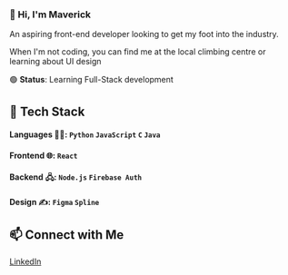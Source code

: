 
### 👋 Hi, I'm Maverick

An aspiring front-end developer looking to get my foot into the industry. 

When I'm not coding, you can find me at the local climbing centre or learning about UI design

🟢 **Status**: Learning Full-Stack development

## 🚀 Tech Stack
#### Languages 👨‍💻: `Python` `JavaScript` `C` `Java`
#### Frontend 🌐: `React` 
#### Backend 🖧: `Node.js` `Firebase Auth`
#### Design ✍️: `Figma` `Spline`

## 📫 Connect with Me
[LinkedIn](https://www.linkedin.com/in/maverick-low-686a5b234/)

